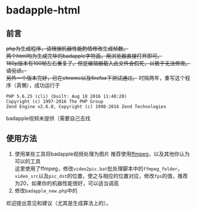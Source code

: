 badapple-html
=============

## 前言
~~php为生成程序，请根据机器性能酌情修改生成帧数。~~    
~~两个html均为生成完毕的badapple字符画，用浏览器直接打开即可。~~    
~~180p版本有100帧左右重复了。但是编辑器载入此文件会假死，以致于无法修改。请见谅。~~    
~~另外一个版本完好，已在chrome以及firefox下测试通过。~~
时隔两年，重写这个程序（真懒），成功运行于    
```dos
PHP 5.6.25 (cli) (built: Aug 18 2016 11:40:20)
Copyright (c) 1997-2016 The PHP Group
Zend Engine v2.6.0, Copyright (c) 1998-2016 Zend Technologies
```
badapple视频未提供（需要自己去找

## 使用方法
1. 使用某些工具将badapple视频处理为图片
推荐使用[ffmpeg](https://ffmpeg.org/)，以及其他你认为可以的工具    
这里使用了ffmpeg，修改`video2pic.bat`批处理脚本中的`ffmpeg_folder`，`video_src`以及`pic_dst`的位置，使之与相应的位置对应，修改`fps`的值，推荐为20，如果你的机器性能很好，可以适当调高        
2. 修改`badapple_new.php`中的


欢迎提出意见和建议（尤其是生成算法上的）。

